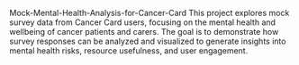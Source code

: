 Mock-Mental-Health-Analysis-for-Cancer-Card
This project explores mock survey data from Cancer Card users, focusing on the mental health and wellbeing of cancer patients and carers. The goal is to demonstrate how survey responses can be analyzed and visualized to generate insights into mental health risks, resource usefulness, and user engagement.
